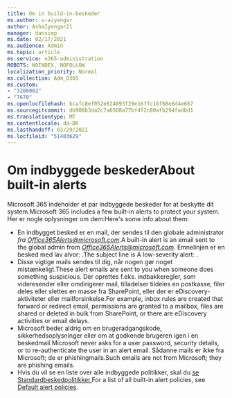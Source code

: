```yaml
---
title: Om in build-in-beskeder
ms.author: v-aiyengar
author: AshaIyengar21
manager: dansimp
ms.date: 02/17/2021
ms.audience: Admin
ms.topic: article
ms.service: o365-administration
ROBOTS: NOINDEX, NOFOLLOW
localization_priority: Normal
ms.collection: Adm_O365
ms.custom:
- "3200002"
- "7670"
ms.openlocfilehash: bcafc8ef052e824093f29e16ffc16f68e6d4e667
ms.sourcegitcommit: db908b3da2c7a6508a77bf4f2c80afb294fadbd1
ms.translationtype: MT
ms.contentlocale: da-DK
ms.lasthandoff: 03/29/2021
ms.locfileid: "51403629"
---
```

# <a name="about-built-in-alerts"></a><span data-ttu-id="b6c91-102">Om indbyggede beskeder</span><span class="sxs-lookup"><span data-stu-id="b6c91-102">About built-in alerts</span></span>

<span data-ttu-id="b6c91-103">Microsoft 365 indeholder et par indbyggede beskeder for at beskytte dit system.</span><span class="sxs-lookup"><span data-stu-id="b6c91-103">Microsoft 365 includes a few built-in alerts to protect your system.</span></span> <span data-ttu-id="b6c91-104">Her er nogle oplysninger om dem:</span><span class="sxs-lookup"><span data-stu-id="b6c91-104">Here's some info about them:</span></span>

- <span data-ttu-id="b6c91-105">En indbygget besked er en mail, der sendes til den globale administrator *fra Office365Alerts@microsoft.com.*</span><span class="sxs-lookup"><span data-stu-id="b6c91-105">A built-in alert is an email sent to the global admin from *Office365Alerts@microsoft.com*.</span></span> <span data-ttu-id="b6c91-106">Emnelinjen er en besked med lav alvor: <name of alert policy> .</span><span class="sxs-lookup"><span data-stu-id="b6c91-106">The subject line is A low-severity alert: <name of alert policy>.</span></span>
- <span data-ttu-id="b6c91-107">Disse vigtige mails sendes til dig, når nogen gør noget mistænkeligt.</span><span class="sxs-lookup"><span data-stu-id="b6c91-107">These alert emails are sent to you when someone does something suspicious.</span></span> <span data-ttu-id="b6c91-108">Der oprettes f.eks. indbakkeregler, som videresender eller omdirigerer mail, tilladelser tildeles en postkasse, filer deles eller slettes en masse fra SharePoint, eller der er eDiscovery-aktiviteter eller mailforsinkelse.</span><span class="sxs-lookup"><span data-stu-id="b6c91-108">For example, inbox rules are created that forward or redirect email, permissions are granted to a mailbox, files are shared or deleted in bulk from SharePoint, or there are eDiscovery activities or email delays.</span></span>
- <span data-ttu-id="b6c91-109">Microsoft beder aldrig om en brugeradgangskode, sikkerhedsoplysninger eller om at godkende brugeren igen i en beskedmail.</span><span class="sxs-lookup"><span data-stu-id="b6c91-109">Microsoft never asks for a user password, security details, or to re-authenticate the user in an alert email.</span></span> <span data-ttu-id="b6c91-110">Sådanne mails er ikke fra Microsoft; de er phishingmails.</span><span class="sxs-lookup"><span data-stu-id="b6c91-110">Such emails are not from Microsoft; they are phishing emails.</span></span>
- <span data-ttu-id="b6c91-111">Hvis du vil se en liste over alle indbyggede politikker, skal du [se Standardbeskedpolitikker.](https://go.microsoft.com/fwlink/?linkid=2103170)</span><span class="sxs-lookup"><span data-stu-id="b6c91-111">For a list of all built-in alert policies, see [Default alert policies](https://go.microsoft.com/fwlink/?linkid=2103170).</span></span>